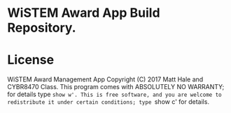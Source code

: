 # WiSTEM Award App Build Repository.

# License
WiSTEM Award Management App  Copyright (C) 2017  Matt Hale and CYBR8470 Class. 
This program comes with ABSOLUTELY NO WARRANTY; for details type `show w'.
This is free software, and you are welcome to redistribute it under certain conditions; type `show c' for details.
